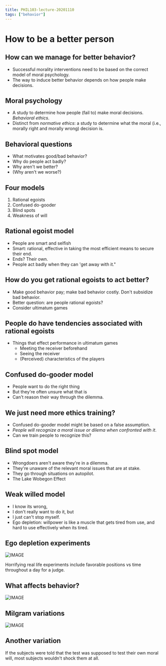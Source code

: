 ```yaml
---
title: PHIL103-lecture-20201110
tags: ["behavior"]
---
```


# How to be a better person

## How can we manage for better behavior?

- Successful morality interventions need to be based on the correct model of moral psychology.
- The way to induce better behavior depends on how people make decisions.

## Moral psychology

- A study to determine how people (fail to) make moral decisions. _Behavioral ethics_.
- Distinct from _normative ethics_: a study to determine what the moral (i.e., morally right and morally wrong) decision is.

## Behavioral questions

- What motivates good/bad behavior?
- Why do people act badly?
- Why aren't we better?
- (Why aren't we worse?)

## Four models

1. Rational egoists
2. Confused do-gooder
3. Blind spots
4. Weakness of will

## Rational egoist model

- People are smart and selfish
- Smart: rational, effective in taking the most efficient means to secure their end.
- Ends? Their own.
- People act badly when they can 'get away with it."

## How do you get rational egoists to act better?

- Make good behavior pay; make bad behavior costly. Don't subsidize bad behavior.
- Better question: are people rational egoists?
- Consider ultimatum games

## People do have tendencies associated with rational egoists

- Things that effect performance in ultimatum games
  - Meeting the receiver beforehand
  - Seeing the receiver
  - (Perceived) characteristics of the players

## Confused do-gooder model

- People want to do the right thing
- But they're often unsure what that is
- Can't reason their way through the dilemma.

## We just need more ethics training?

- Confused do-gooder model might be based on a false assumption.
- _People will recognize a moral issue or dilema when confronted with it_.
- Can we train people to recognize this?

## Blind spot model

- Wrongdoers aren't aware they're in a dilemma.
- They're unaware of the relevant moral issues that are at stake.
- They go through situations on autopilot.
- The Lake Wobegon Effect

## Weak willed model

- I know its wrong,
- I don't really want to do it, but
- I just can't stop myself.
- Ego depletion: willpower is like a muscle that gets tired from use, and hard to use effectively when its tired.

## Ego depletion experiments

![IMAGE](/notes/A567ABDD72368A49E0FB6A8AAA6D3577.jpg)

Horrifying real life experiments include favorable positions vs time throughout a day for a judge.

## What affects behavior?

![IMAGE](/notes/2CE5CDE8999E203AE936A8D6B5A41AD4.jpg)

## Milgram variations

![IMAGE](/notes/F510CED99B708D0A5621F4F31B4D92C1.jpg)

## Another variation

If the subjects were told that the test was supposed to test their own moral will, most subjects wouldn't shock them at all.
